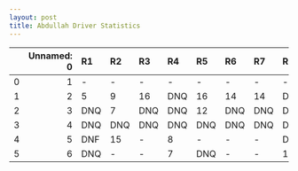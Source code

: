 ```yaml
---
layout: post 
title: Abdullah Driver Statistics
--- 
```


|    |   Unnamed: 0 | R1   | R2   | R3   | R4   | R5   | R6   | R7   | R8   | R9   | R10   | R11   | R12   |
|---:|-------------:|:-----|:-----|:-----|:-----|:-----|:-----|:-----|:-----|:-----|:------|:------|:------|
|  0 |            1 | -    | -    | -    | -    | -    | -    | -    | -    | -    | -     | -     | -     |
|  1 |            2 | 5    | 9    | 16   | DNQ  | 16   | 14   | 14   | DNQ  | DNQ  | 17    | DNF   | DNF   |
|  2 |            3 | DNQ  | 7    | DNQ  | DNQ  | 12   | DNQ  | DNQ  | DNQ  | 12   | DNF   | 14    | 13    |
|  3 |            4 | DNQ  | DNQ  | DNQ  | DNQ  | DNQ  | DNQ  | DNQ  | DNQ  | DNQ  | DNQ   | DNQ   | -     |
|  4 |            5 | DNF  | 15   | -    | 8    | -    | -    | -    | DNQ  | -    | DNF   | -     | -     |
|  5 |            6 | DNQ  | -    | -    | 7    | DNQ  | -    | -    | 19   | -    | nan   | nan   | nan   |